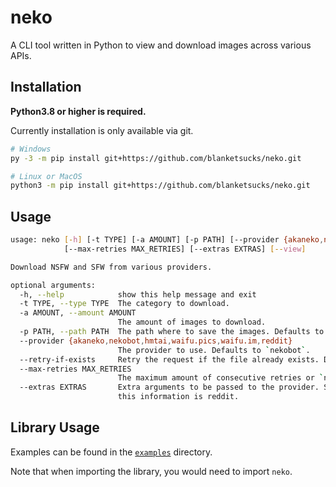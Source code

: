 # neko

A CLI tool written in Python to view and download images across various APIs.

## Installation

**Python3.8 or higher is required.**

Currently installation is only available via git.

```bash
# Windows
py -3 -m pip install git+https://github.com/blanketsucks/neko.git

# Linux or MacOS
python3 -m pip install git+https://github.com/blanketsucks/neko.git
```

## Usage

```bash
usage: neko [-h] [-t TYPE] [-a AMOUNT] [-p PATH] [--provider {akaneko,nekobot,hmtai,waifu.pics,waifu.im,reddit}] [--retry-if-exists]
            [--max-retries MAX_RETRIES] [--extras EXTRAS] [--view]

Download NSFW and SFW from various providers.

optional arguments:
  -h, --help            show this help message and exit
  -t TYPE, --type TYPE  The category to download.
  -a AMOUNT, --amount AMOUNT
                        The amount of images to download.
  -p PATH, --path PATH  The path where to save the images. Defaults to `./images`
  --provider {akaneko,nekobot,hmtai,waifu.pics,waifu.im,reddit}
                        The provider to use. Defaults to `nekobot`.
  --retry-if-exists     Retry the request if the file already exists. Defaults to False
  --max-retries MAX_RETRIES
                        The maximum amount of consecutive retries or `none`. Defaults to `none`
  --extras EXTRAS       Extra arguments to be passed to the provider. Should be a file path to a JSON file. Currently the only provider that uses
                        this information is reddit.
  ```

## Library Usage

Examples can be found in the [`examples`](https://github.com/blanketsucks/neko/tree/master/examples) directory.

Note that when importing the library, you would need to import `neko`.